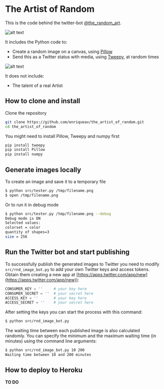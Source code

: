 # The Artist of Random

This is the code behind the twitter-bot [@the_random_art](https://twitter.com/the_random_art).

![alt text](https://pbs.twimg.com/media/DL0UtCNWAAA9Qgc.jpg "Logo")

It includes the Python code to:

* Create a random image on a canvas, using [Pillow](https://python-pillow.org/)
* Send this as a Twitter status with media, using [Tweepy](https://github.com/tweepy/tweepy), at random times

![alt text](https://pbs.twimg.com/media/DL0LfzyWsAAQDcJ.jpg "Logo")

It does not include:

* The talent of a real Artist

## How to clone and install

Clone the repository

```sh
git clone https://github.com/enriqueav/the_artist_of_random.git
cd the_artist_of_random
```

You might need to install Pillow, Tweepy and numpy first

```sh
pip install tweepy
pip install Pillow
pip install numpy
```

## Generate images locally

To create an image and save it to a temporary file

```bash
$ python src/tester.py /tmp/filename.png
$ open /tmp/filename.png
```

Or to run it in debug mode

```bash
$ python src/tester.py /tmp/filename.png --debug
Debug mode is ON
Selected values: 
colorset = color
quantity of shapes=3
size = 256
```


## Run the Twitter bot and start publishing

To successfully publish the generated images to Twitter you need to modify `src/rnd_image_bot.py` to add your own Twitter keys and access tokens. Obtain them creating a new app at [https://apps.twitter.com/app/new](https://apps.twitter.com/app/new)):

```python
CONSUMER_KEY = ''     # your key here
CONSUMER_SECRET = ''  # your secret here
ACCESS_KEY = ''       # your key here
ACCESS_SECRET = ''    # your secret here
```

After setting the keys you can start the process with this command:

```sh
$ python src/rnd_image_bot.py
```

The waiting time between each published image is also calculated randomly. You can specify the minimum and the maximum waiting time (in minutes) using the command line arguments:

```bash
$ python src/rnd_image_bot.py 10 200
Waiting time between 10 and 200 minutes
```

## How to deploy to Heroku

**TO DO**
